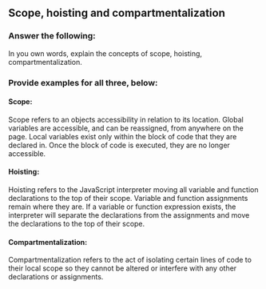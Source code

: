 ## Scope, hoisting and compartmentalization

### Answer the following:
In you own words, explain the concepts of scope, hoisting, compartmentalization.


### Provide examples for all three, below:

#### Scope:
Scope refers to an objects accessibility in relation to its location. Global variables are accessible, and can be reassigned, from anywhere on the page. Local variables exist only within the block of code that they are declared in. Once the block of code is executed, they are no longer accessible.

#### Hoisting:
Hoisting refers to the JavaScript interpreter moving all variable and function declarations to the top of their scope. Variable and function assignments remain where they are. If a variable or function expression exists, the interpreter will separate the declarations from the assignments and move the declarations to the top of their scope.

#### Compartmentalization:
Compartmentalization refers to the act of isolating certain lines of code to their local scope so they cannot be altered or interfere with any other declarations or assignments.

